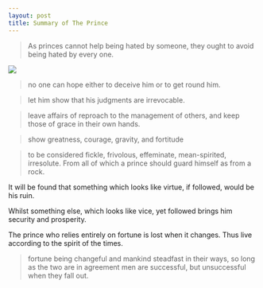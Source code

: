 ```yaml
---
layout: post
title: Summary of The Prince  
---
```


> As princes cannot help being hated by someone, they ought to avoid being hated by every one. 

![](https://miro.medium.com/max/688/1*dXTprvEBtowXyaSCVtJSJA.jpeg)

> no one can hope either to deceive him or to get round him.

> let him show that his judgments are irrevocable.

>  leave affairs of reproach to the management of others, and keep those of grace in their own hands.

>  show greatness, courage, gravity, and fortitude

>  to be considered fickle, frivolous, effeminate, mean-spirited, irresolute. From all of which a prince should guard himself as from a rock.

It will be found that something which looks like virtue, if followed, would be his ruin.

Whilst something else, which looks like vice, yet followed brings him security and prosperity.

The prince who relies entirely on fortune is lost when it changes. Thus live according to the spirit of the times.

> fortune being changeful and mankind steadfast in their ways, so long as the two are in agreement men are successful, but unsuccessful when they fall out.
